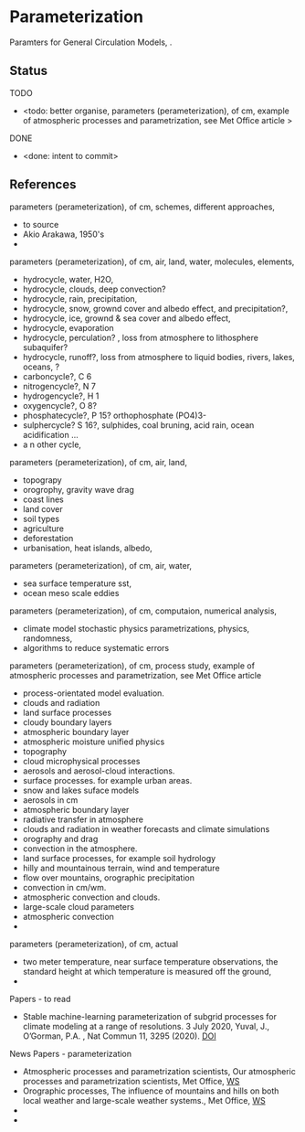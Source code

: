 # Parameterization

Paramters for General Circulation Models, . 

## Status

TODO
* <todo: better organise, parameters (perameterization), of cm, example of atmospheric processes and parametrization, see Met Office article >

DONE
* <done: intent to commit>

## References

parameters (perameterization), of cm, schemes, different approaches, 
* to source
* Akio Arakawa, 1950's
* 

parameters (perameterization), of cm, air, land, water, molecules, elements, 
* hydrocycle, water, H2O, 
* hydrocycle, clouds, deep convection?
* hydrocycle, rain, precipitation, 
* hydrocycle, snow, grownd cover and albedo effect, and precipitation?, 
* hydrocycle, ice, grownd & sea cover and albedo effect, 
* hydrocycle, evaporation
* hydrocycle, perculation? , loss from atmosphere to lithosphere subaquifer? 
* hydrocycle, runoff?, loss from atmosphere to liquid bodies, rivers, lakes, oceans, ?
* carboncycle?, C 6
* nitrogencycle?, N 7
* hydrogencycle?, H 1
* oxygencycle?, O 8? 
* phosphatecycle?, P 15? orthophosphate (PO4)3- 
* sulphercycle? S 16?, sulphides, coal bruning, acid rain, ocean acidification ...
* a n other cycle, 

parameters (perameterization), of cm, air, land, 
* topograpy
* orogrophy, gravity wave drag
* coast lines
* land cover
* soil types
* agriculture
* deforestation
* urbanisation, heat islands, albedo,

parameters (perameterization), of cm, air, water, 
* sea surface temperature sst,
* ocean meso scale eddies

parameters (perameterization), of cm, computaion, numerical analysis, 
* climate model stochastic physics parametrizations, physics, randomness,
* algorithms to reduce systematic errors

parameters (perameterization), of cm, process study, example of atmospheric processes and parametrization, see Met Office article
* process-orientated model evaluation.
* clouds and radiation
* land surface processes
* cloudy boundary layers
* atmospheric boundary layer
* atmospheric moisture unified physics
* topography 
* cloud microphysical processes
* aerosols and aerosol-cloud interactions.
* surface processes. for example urban areas.
* snow and lakes suface models
* aerosols in cm
* atmospheric boundary layer
* radiative transfer in atmosphere
* clouds and radiation in weather forecasts and climate simulations
* orography and drag 
* convection in the atmosphere.
* land surface processes, for example soil hydrology
* hilly and mountainous terrain, wind and temperature
* flow over mountains, orographic precipitation
* convection in cm/wm.
* atmospheric convection and clouds.
* large-scale cloud parameters
* atmospheric convection
* 

parameters (perameterization), of cm, actual
* two meter temperature, near surface temperature observations, the standard height at which temperature is measured off the ground, 
* 

Papers - to read
* Stable machine-learning parameterization of subgrid processes for climate modeling at a range of resolutions. 3 July 2020, Yuval, J., O’Gorman, P.A. , Nat Commun 11, 3295 (2020). [DOI](https://doi.org/10.1038/s41467-020-17142-3)

News Papers - parameterization
* Atmospheric processes and parametrization scientists, Our atmospheric processes and parametrization scientists, Met Office, [WS](https://www.metoffice.gov.uk/research/approach/our-research-staff/parametrization)
* Orographic processes, The influence of mountains and hills on both local weather and large-scale weather systems., Met Office, [WS](https://www.metoffice.gov.uk/research/foundation/parametrizations/orography)
* 
* 

